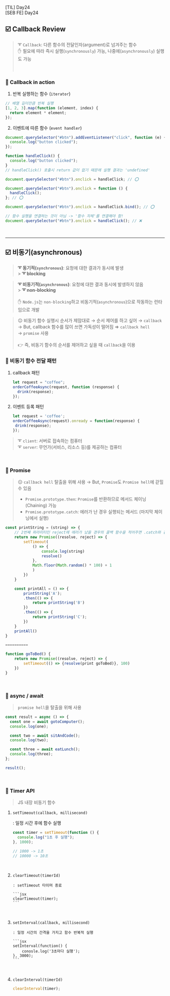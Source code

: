 [TIL] Day24 <br/>
[SEB FE] Day24

## ☑️ Callback Review

> ➰ `Callback`: 다른 함수의 전달인자(argument)로 넘겨주는 함수 <br/>
> ✋ 필요에 따라 즉시 실행(`synchronously`) 가능, 나중에(`asynchronously`) 실행도 가능
>
> <br/>

### 📎 Callback in action

1. 반복 실행하는 함수 (`iterator`)

```jsx
// 배열 길이만큼 반복 실행
[1, 2, 3].map(function (element, index) {
  return element * element;
});
```

2. 이벤트에 따른 함수 (`event handler`)

```jsx
document.querySelector("#btn").addEventListener("click", function (e) {
  console.log("button clicked");
});
```

```jsx
function handleClick() {
  console.log("button clicked");
}
// handleClick() 호출시 return 값이 없기 때문에 실행 결과는 'undefined'

document.querySelector("#btn").onclick = handleClick; // ⭕️

document.querySelector("#btn").onclick = function () {
  handleClick();
}; // ⭕️

document.querySelector("#btn").onclick = handleClick.bind(); // ⭕️

// 함수 실행을 연결하는 것이 아님 -> '함수 자체'를 연결해야 함!
document.querySelector("#btn").onclick = handleClick(); // ❌
```

<br/>

---

## ☑️ 비동기(asynchronous)

> **➰ 동기적(`synchronous`)**: 요청에 대한 결과가 동시에 발생 <br/> > **➰ blocking**

> **➰ 비동기적(`asynchronous`)**: 요청에 대한 결과 동시에 발생하지 않음 <br/> > **➰ non-blocking** <br/><br/>
> ✋ `Node.js`는 `non-blocking`하고 비동기적(`asynchronous`)으로 작동하는 런타임으로 개발

> 😐 비동기 함수 실행시 순서가 제맘대로 → 순서 제어를 하고 싶어 → `callback` <br/>
> → But, callback 함수를 많이 쓰면 가독성이 떨어짐 ⇒ `callback hell` <br/>
> → `promise` 사용 <br/><br/>
> 👉 즉, 비동기 함수의 순서를 제어하고 싶을 때 `callback`을 이용

### 📎 비동기 함수 전달 패턴

1. callback 패턴

   ```jsx
   let request = "coffee";
   orderCoffeeAsync(request, function (response) {
     drink(response);
   });
   ```

2. 이벤트 등록 패턴

   ```jsx
   let request = 'coffee';
   orderCoffeeAsync(request).onready = function(response) {
   	drink(response);
   });
   ```

> ➰ `client`: 서버로 접속하는 컴퓨터 <br/>
> ➰ `server`: 무언가(서비스, 리소스 등)를 제공하는 컴퓨터

<br/>

### 📎 Promise

> 😐 `callback hell` 탈출을 위해 사용 → But, `Promise`도 `Promise hell`에 갇힐 수 있음
>
> - `Promise.prototype.then`: `Promise`를 반환하므로 메서드 체이닝(Chaining) 가능
> - `Promise.prototype.catch`: 에러가 난 경우 실행되는 메서드 (마지막 체이닝에서 실행)

```jsx
const printString = (string) => {
	// 2번째 파라미터인 reject에 에러가 났을 경우의 콜백 함수을 적어주면 .catch와 같은 역할 수행
	return new Promise((resolve, reject) => {
		setTimeout(
			() => {
				console.log(string)
				resolve()
			},
			Math.floor(Math.random() * 100) + 1
			)
		})
	}

	const printAll = () => {
		printString('A');
		.then(() => {
			return printString('B')
		})
		.then(() => {
			return printString('C');
		})
	}
	printAll()
}

==========

function goToBed() {
	return new Promise((resolve, reject) => {
		setTimeout(() => {resolve(print goToBed)}, 100)
	})
}
```

<br/>

### 📎 async / await

> `promise hell`을 탈출을 위해 사용

```jsx
const result = async () => {
  const one = await gotoComputer();
  console.log(one);

  const two = await sitAndCode();
  console.log(two);

  const three = await eatLunch();
  console.log(three);
};

result();
```

<br/>

### 📎 Timer API

> JS 내장 비동기 함수

1. `setTimeout(callback, millisecond)`

   : 일정 시간 후에 함수 실행

   ```jsx
   const timer = setTimeout(function () {
     console.log("1초 후 실행");
   }, 1000);

   // 1000 -> 1초
   // 10000 -> 10초
   ```

<br/>

2.  `clearTimeout(timerId)`

        : setTimeout 타이머 종료

        ```jsx
        clearTimeout(timer);
        ```

    <br/>

3.  `setInterval(callback, millisecond)`

        : 일정 시간의 간격을 가지고 함수 반복적 실행

        ```jsx
        setInterval(function() {
        	conosle.log('3초마다 실행');
        }, 3000);
        ```

    <br/>

4.  `clearInterval(timerId)`

    ```jsx
    clearInterval(timer);
    ```
